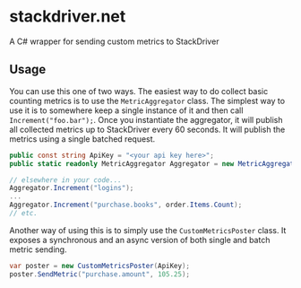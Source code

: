 stackdriver.net
===============

A C# wrapper for sending custom metrics to StackDriver

## Usage

You can use this one of two ways. The easiest way to do collect basic counting metrics is to use the ```MetricAggregator``` class. The simplest way to use it is to somewhere keep a single instance of it and then call ```Increment("foo.bar");```. Once you instantiate the aggregator, it will publish all collected metrics up to StackDriver every 60 seconds. It will publish the metrics using a single batched request.

```csharp
public const string ApiKey = "<your api key here>";
public static readonly MetricAggregator Aggregator = new MetricAggregator(ApiKey);

// elsewhere in your code...
Aggregator.Increment("logins");
...
Aggregator.Increment("purchase.books", order.Items.Count);
// etc.
```


Another way of using this is to simply use the ```CustomMetricsPoster``` class. It exposes a synchronous and an async version of both single and batch metric sending.

```csharp
var poster = new CustomMetricsPoster(ApiKey);
poster.SendMetric("purchase.amount", 105.25);
```

